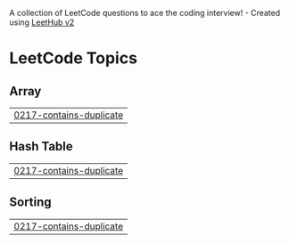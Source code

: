 A collection of LeetCode questions to ace the coding interview! - Created using [LeetHub v2](https://github.com/arunbhardwaj/LeetHub-2.0)
<!---LeetCode Topics Start-->
# LeetCode Topics
## Array
|  |
| ------- |
| [0217-contains-duplicate](https://github.com/SanjanaGharat/Leetcode/tree/master/0217-contains-duplicate) |
## Hash Table
|  |
| ------- |
| [0217-contains-duplicate](https://github.com/SanjanaGharat/Leetcode/tree/master/0217-contains-duplicate) |
## Sorting
|  |
| ------- |
| [0217-contains-duplicate](https://github.com/SanjanaGharat/Leetcode/tree/master/0217-contains-duplicate) |
<!---LeetCode Topics End-->